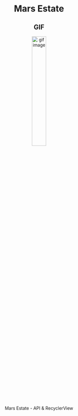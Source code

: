 <h1 align="center">Mars Estate </h1>

<h2 align="center">GIF</h2>

<p align="center">

  <img width="30%" src="https://github.com/ozturksahinyetisir/Mars-Estate/blob/main/marsestategif.gif" alt="gif image"/>
</p>

<p align="center">
Mars Estate - API & RecyclerView 
 </p>
